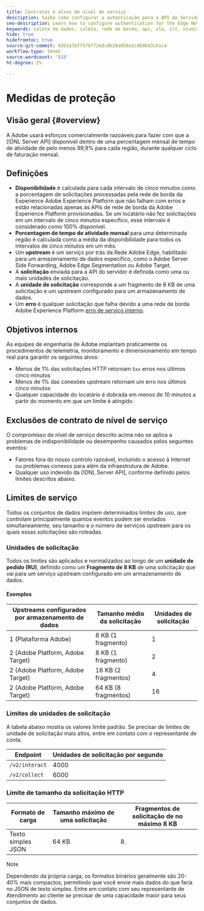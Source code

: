 ```yaml
---
title: Contratos e alvos de nível de serviço
description: Saiba como configurar a autenticação para a API do Servidor de Rede de Borda
seo-description: Learn how to configure authentication for the Edge Network Server API
keywords: coleta de dados, coleta, rede de borda, api, sla, slt, níveis de serviço
hide: true
hidefromtoc: true
source-git-commit: 92b3a7bff576f72edc8628a850a2cdb9b43cb1c4
workflow-type: tm+mt
source-wordcount: '515'
ht-degree: 2%

---
```



# Medidas de proteção

## Visão geral {#overview}

A Adobe usará esforços comercialmente razoáveis para fazer com que a [!DNL Server API] disponível dentro de uma percentagem mensal de tempo de atividade de pelo menos 99,9% para cada região, durante qualquer ciclo de faturação mensal.

## Definições

* **Disponibilidade** é calculada para cada intervalo de cinco minutos como a porcentagem de solicitações processadas pela rede de borda da Experience Adobe Experience Platform que não falham com erros e estão relacionadas apenas às APIs de rede de borda da Adobe Experience Platform provisionadas. Se um locatário não fez solicitações em um intervalo de cinco minutos específico, esse intervalo é considerado como 100% disponível.
* **Porcentagem de tempo de atividade mensal** para uma determinada região é calculada como a média da disponibilidade para todos os intervalos de cinco minutos em um mês.
* Um **upstream** é um serviço por trás da Rede Adobe Edge, habilitado para um armazenamento de dados específico, como o Adobe Server Side Forwarding, Adobe Edge Segmentation ou Adobe Target.
* A **solicitação** enviada para a API do servidor é definida como uma ou mais unidades de solicitação.
* A **unidade de solicitação** corresponde a um fragmento de 8 KB de uma solicitação e um upstream configurado para um armazenamento de dados.
* Um **erro** é qualquer solicitação que falha devido a uma rede de borda Adobe Experience Platform [erro de serviço interno](error-handling.md).

## Objetivos internos

As equipes de engenharia de Adobe implantam praticamente os procedimentos de telemetria, monitoramento e dimensionamento em tempo real para garantir os seguintes alvos:

* Menos de 1% das solicitações HTTP retornam `5xx` erros nos últimos cinco minutos
* Menos de 1% das conexões upstream retornam um erro nos últimos cinco minutos
* Qualquer capacidade do locatário é dobrada em menos de 10 minutos a partir do momento em que um limite é atingido.

## Exclusões de contrato de nível de serviço

O compromisso de nível de serviço descrito acima não se aplica a problemas de indisponibilidade ou desempenho causados pelos seguintes eventos:

* Fatores fora do nosso controlo razoável, incluindo o acesso à Internet ou problemas conexos para além da infraestrutura de Adobe.
* Qualquer uso indevido da [!DNL Server API], conforme definido pelos limites descritos abaixo.

## Limites de serviço

Todos os conjuntos de dados impõem determinados limites de uso, que controlam principalmente quantos eventos podem ser enviados simultaneamente, seu tamanho e o número de serviços upstream para os quais essas solicitações são roteadas.

### Unidades de solicitação

Todos os limites são aplicados e normalizados ao longo de um **unidade de pedido (RU)**, definido como um **Fragmento de 8 KB** de uma solicitação que vai para um serviço upstream configurado em um armazenamento de dados.

#### Exemplos

| Upstreams configurados por armazenamento de dados | Tamanho médio da solicitação | Unidades de solicitação |
| --- | --- | --- |
| 1 (Plataforma Adobe) | 8 KB (1 fragmento) | 1 |
| 2 (Adobe Platform, Adobe Target) | 8 KB (1 fragmento) | 2 |
| 2 (Adobe Platform, Adobe Target) | 16 KB (2 fragmentos) | 4 |
| 2 (Adobe Platform, Adobe Target) | 64 KB (8 fragmentos) | 16 |

### Limites de unidades de solicitação

A tabela abaixo mostra os valores limite padrão. Se precisar de limites de unidade de solicitação mais altos, entre em contato com o representante de conta.

| Endpoint | Unidades de solicitação por segundo |
| --- | --- |
| `/v2/interact` | 4000 |
| `/v2/collect` | 6000 |


### Limite de tamanho da solicitação HTTP

| Formato de carga | Tamanho máximo de uma solicitação | Fragmentos de solicitação de no máximo 8 KB |
| --- | --- | --- |
| Texto simples JSON | 64 KB | 8 |


>[!NOTE]
>
>Dependendo da própria carga, os formatos binários geralmente são 20-40% mais compactos, permitindo que você envie mais dados do que faria no JSON de texto simples. Entre em contato com seu representante de Atendimento ao cliente se precisar de uma capacidade maior para seus conjuntos de dados.

